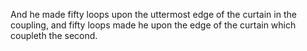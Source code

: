 And he made fifty loops upon the uttermost edge of the curtain in the coupling, and fifty loops made he upon the edge of the curtain which coupleth the second.
